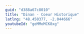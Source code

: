 ```yaml
---
guid: "d388a67c8010"
title: "Dinan - Coeur Historique"
latlng: "48.450377, -2.044666"
youtubeId: "geMMoMCK8xg" 
---
```


